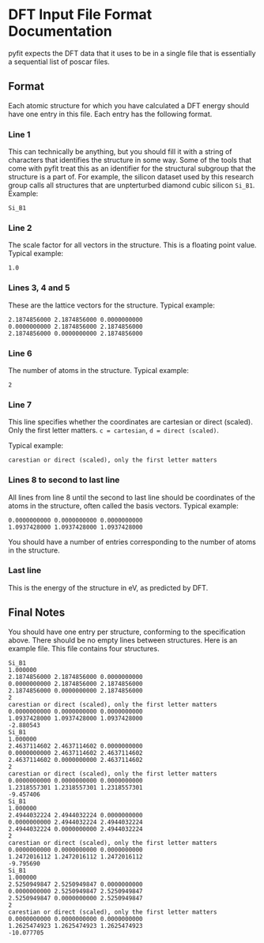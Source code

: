 # DFT Input File Format Documentation


pyfit expects the DFT data that it uses to be in a single file that is essentially a sequential list of poscar files. 

## Format

Each atomic structure for which you have calculated a DFT energy should have one entry in this file. Each entry has the following format.

### Line 1
This can technically be anything, but you should fill it with a string of characters that identifies the structure in some way. Some of the tools that come with pyfit treat this as an identifier for the structural subgroup that the structure is a part of. For example, the silicon dataset used by this research group calls all structures that are unpterturbed diamond cubic silicon `Si_B1`. Example:

```
Si_B1
```

### Line 2
The scale factor for all vectors in the structure. This is a floating point value. Typical example:
```
1.0
```

### Lines 3, 4 and 5
These are the lattice vectors for the structure. Typical example:
```
2.1874856000 2.1874856000 0.0000000000 
0.0000000000 2.1874856000 2.1874856000 
2.1874856000 0.0000000000 2.1874856000 
```

### Line 6
The number of atoms in the structure. Typical example:
```
2
```

### Line 7
This line specifies whether the coordinates are cartesian or direct (scaled). Only the first letter matters. `c = cartesian`, `d = direct (scaled)`.

Typical example:
```
carestian or direct (scaled), only the first letter matters
```

### Lines 8 to second to last line
All lines from line 8 until the second to last line should be coordinates of the atoms in the structure, often called the basis vectors. Typical example: 

```
0.0000000000 0.0000000000 0.0000000000
1.0937428000 1.0937428000 1.0937428000
```
You should have a number of entries corresponding to the number of atoms in the structure.

### Last line
This is the energy of the structure in eV, as predicted by DFT.

## Final Notes
You should have one entry per structure, conforming to the specification above. There should be no empty lines between structures. Here is an example file. This file contains four structures.

```poscar
Si_B1
1.000000
2.1874856000 2.1874856000 0.0000000000 
0.0000000000 2.1874856000 2.1874856000 
2.1874856000 0.0000000000 2.1874856000 
2
carestian or direct (scaled), only the first letter matters
0.0000000000 0.0000000000 0.0000000000
1.0937428000 1.0937428000 1.0937428000
-2.880543
Si_B1
1.000000
2.4637114602 2.4637114602 0.0000000000 
0.0000000000 2.4637114602 2.4637114602 
2.4637114602 0.0000000000 2.4637114602 
2
carestian or direct (scaled), only the first letter matters
0.0000000000 0.0000000000 0.0000000000
1.2318557301 1.2318557301 1.2318557301
-9.457406
Si_B1
1.000000
2.4944032224 2.4944032224 0.0000000000 
0.0000000000 2.4944032224 2.4944032224 
2.4944032224 0.0000000000 2.4944032224 
2
carestian or direct (scaled), only the first letter matters
0.0000000000 0.0000000000 0.0000000000
1.2472016112 1.2472016112 1.2472016112
-9.795690
Si_B1
1.000000
2.5250949847 2.5250949847 0.0000000000 
0.0000000000 2.5250949847 2.5250949847 
2.5250949847 0.0000000000 2.5250949847 
2
carestian or direct (scaled), only the first letter matters
0.0000000000 0.0000000000 0.0000000000
1.2625474923 1.2625474923 1.2625474923
-10.077705
```
